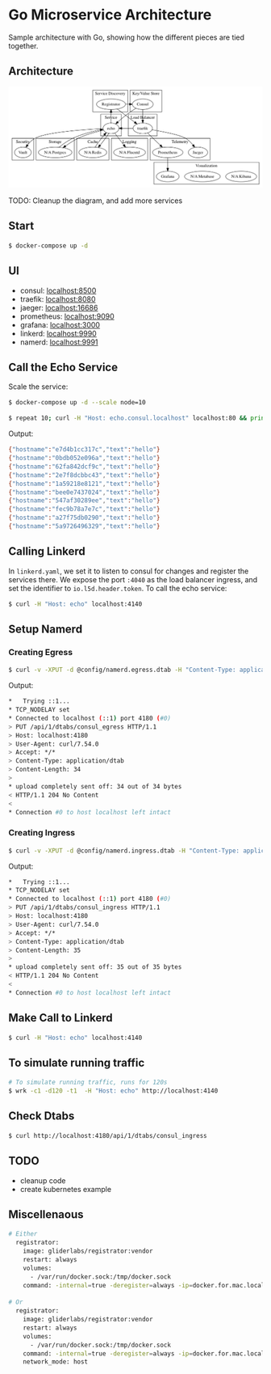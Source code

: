 # Go Microservice Architecture

Sample architecture with Go, showing how the different pieces are tied together.

## Architecture

![architecture](assets/architecture.png)

TODO: Cleanup the diagram, and add more services

## Start

```bash
$ docker-compose up -d
```

## UI

- consul: [localhost:8500](http://localhost:8500)
- traefik: [localhost:8080](http://localhost:8080)
- jaeger: [localhost:16686](http://localhost:16686)
- prometheus: [localhost:9090](http://localhost:9090)
- grafana: [localhost:3000](http://localhost:3000)
- linkerd: [localhost:9990](http://localhost:9990)
- namerd: [localhost:9991](http://localhost:9991)

## Call the Echo Service

Scale the service:

```bash
$ docker-compose up -d --scale node=10
```

```bash
$ repeat 10; curl -H "Host: echo.consul.localhost" localhost:80 && printf "\n";
```

Output:

```bash
{"hostname":"e7d4b1cc317c","text":"hello"}
{"hostname":"0bdb052e096a","text":"hello"}
{"hostname":"62fa842dcf9c","text":"hello"}
{"hostname":"2e7f8dcbbc43","text":"hello"}
{"hostname":"1a59218e8121","text":"hello"}
{"hostname":"bee0e7437024","text":"hello"}
{"hostname":"547af30289ee","text":"hello"}
{"hostname":"fec9b78a7e7c","text":"hello"}
{"hostname":"a27f75db0290","text":"hello"}
{"hostname":"5a9726496329","text":"hello"}
```

## Calling Linkerd

In `linkerd.yaml`, we set it to listen to consul for changes and register the services there. We expose the port `:4040` as the load balancer ingress, and set the identifier to `io.l5d.header.token`. To call the echo service:

```bash
$ curl -H "Host: echo" localhost:4140
```

## Setup Namerd

### Creating Egress

```bash
$ curl -v -XPUT -d @config/namerd.egress.dtab -H "Content-Type: application/dtab" http://localhost:4180/api/1/dtabs/consul_egress
```

Output:

```bash
*   Trying ::1...
* TCP_NODELAY set
* Connected to localhost (::1) port 4180 (#0)
> PUT /api/1/dtabs/consul_egress HTTP/1.1
> Host: localhost:4180
> User-Agent: curl/7.54.0
> Accept: */*
> Content-Type: application/dtab
> Content-Length: 34
>
* upload completely sent off: 34 out of 34 bytes
< HTTP/1.1 204 No Content
<
* Connection #0 to host localhost left intact
```


### Creating Ingress

```bash
$ curl -v -XPUT -d @config/namerd.ingress.dtab -H "Content-Type: application/dtab" http://localhost:4180/api/1/dtabs/consul_ingress
```

Output:

```bash
*   Trying ::1...
* TCP_NODELAY set
* Connected to localhost (::1) port 4180 (#0)
> PUT /api/1/dtabs/consul_ingress HTTP/1.1
> Host: localhost:4180
> User-Agent: curl/7.54.0
> Accept: */*
> Content-Type: application/dtab
> Content-Length: 35
>
* upload completely sent off: 35 out of 35 bytes
< HTTP/1.1 204 No Content
<
* Connection #0 to host localhost left intact
```

## Make Call to Linkerd

```bash
$ curl -H "Host: echo" localhost:4140
```

## To simulate running traffic

```bash
# To simulate running traffic, runs for 120s
$ wrk -c1 -d120 -t1  -H "Host: echo" http://localhost:4140
```

## Check Dtabs

```bash
$ curl http://localhost:4180/api/1/dtabs/consul_ingress
```
<!--
This code shows how to distribute traffic in linkerd, particularly useful for blue/green deployment. One-tenth of the traffic will be sent to api2 and the rest to api1. api2 is the newer version that needs to be released.

/svc      => /#/io.l5d.linker_to_consul/.local;
/svc/api1 => 1 * /#/io.l5d.linker_to_consul/.local/api2 & 9 * /#/io.l5d.linker_to_consul/.local/api1;
If you make the call to api1 ten times, you should get one call to the api2 and nine calls to the api2. api1 returns the text hello while api2 the text world.

# Making a single call
$ curl -H "Host: api1" localhost:4140

# Making twenty calls
$ for i in {1..20}; do curl -H "Host: api1" localhost:4140; echo ""; done
Let's simulate a running traffic, and make dynamic configuration to change the routing.

# To simulate running traffic, runs for 120s
$ wrk -c1 -d120 -t1  -H "Host: api1" http://localhost:4140
While the traffic is running, make a request to split the traffic by half.

# Shift to 50:50, half old api, half new api traffic
$ curl -v -X PUT -d @namerd50.dtab -H "Content-Type: application/dtab" http://localhost:4180/api/1/dtabs/linker_to_consul

# Shift 100% to new api
$ curl -v -X PUT -d @namerd100.dtab -H "Content-Type: application/dtab" http://localhost:4180/api/1/dtabs/linker_to_consul
If the new api is down, linkerd/namerd will hold a cache of the previous running service and will automatically revert back.

# Kill new api
$ docker-compose stop api2-->

## TODO

- cleanup code
- create kubernetes example

## Miscellenaous

```bash
# Either
  registrator:
    image: gliderlabs/registrator:vendor
    restart: always
    volumes:
      - /var/run/docker.sock:/tmp/docker.sock
    command: -internal=true -deregister=always -ip=docker.for.mac.localhost -cleanup -tags=registrator consul://consul:8500

# Or
  registrator:
    image: gliderlabs/registrator:vendor
    restart: always
    volumes:
      - /var/run/docker.sock:/tmp/docker.sock
    command: -internal=true -deregister=always -ip=docker.for.mac.localhost -cleanup -tags=registrator consul:8500
    network_mode: host
```